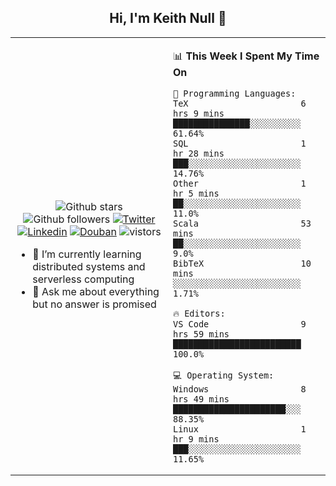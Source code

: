 <h2 align="center"> Hi, I'm Keith Null 👋 </h2>

<table>
    <tr>
        <td valign="center" width="50%">
            <p align="center">
              <img src="https://img.shields.io/github/stars/keithnull?style=social" alt="Github stars" />
              <img src="https://img.shields.io/github/followers/keithnull?style=social" alt="Github followers" />
              <a href="https://twitter.com/_keithnull"><img src="https://img.shields.io/badge/@__keithnull-1DA1F2?style=flat&logo=Twitter&logoColor=white" alt="Twitter"/></a>
              <a href="https://www.linkedin.com/in/wuzhengke/?locale=en_US"><img src="https://img.shields.io/badge/@wuzhengke-0073b1?style=flat&logo=LinkedIn&logoColor=white" alt="Linkedin" /></a>
              <a href="https://www.douban.com/people/keith1"><img src="https://img.shields.io/badge/@keith1-007722?style=flat&logo=Douban&logoColor=white" alt="Douban" /></a>
              <img src="https://visitor-badge.glitch.me/badge?page_id=keithnull" alt="vistors" />
            </p>
            <ul>
                <li>🌱 I’m currently learning distributed systems and serverless computing</li>
                <li>💬 Ask me about everything but no answer is promised</li>
            </ul>
        </td>
       <td valign="top" width="50%">
    
<!--START_SECTION:waka-->
📊 **This Week I Spent My Time On** 

```text
💬 Programming Languages: 
TeX                      6 hrs 9 mins        ███████████████░░░░░░░░░░   61.64% 
SQL                      1 hr 28 mins        ███░░░░░░░░░░░░░░░░░░░░░░   14.76% 
Other                    1 hr 5 mins         ██░░░░░░░░░░░░░░░░░░░░░░░   11.0% 
Scala                    53 mins             ██░░░░░░░░░░░░░░░░░░░░░░░   9.0% 
BibTeX                   10 mins             ░░░░░░░░░░░░░░░░░░░░░░░░░   1.71%

🔥 Editors: 
VS Code                  9 hrs 59 mins       █████████████████████████   100.0%

💻 Operating System: 
Windows                  8 hrs 49 mins       ██████████████████████░░░   88.35% 
Linux                    1 hr 9 mins         ███░░░░░░░░░░░░░░░░░░░░░░   11.65%

```


<!--END_SECTION:waka-->
</td></tr>
</table>


